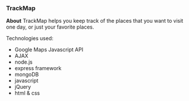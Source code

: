### TrackMap

**About**
TrackMap helps you keep track of the places that you want to visit one day, or just your favorite places. 

Technologies used:
* Google Maps Javascript API
* AJAX
* node.js
* express framework
* mongoDB
* javascript
* jQuery
* html & css

  
